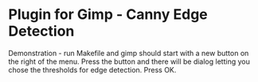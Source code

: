 # Plugin for Gimp - Canny Edge Detection

Demonstration - run Makefile and gimp should start with a new button on the right of the menu. Press the button and there will be dialog letting you chose the thresholds for edge detection. Press OK.
